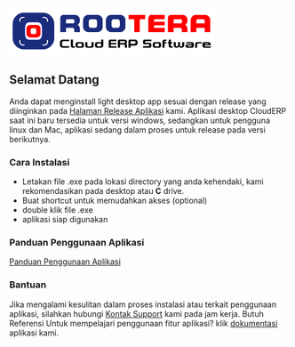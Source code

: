 ![Image](https://raw.githubusercontent.com/rooteracloud/desktop-app/gh-pages/logo.png)

## Selamat Datang

Anda dapat menginstall light desktop app sesuai dengan release yang diinginkan pada [Halaman Release Aplikasi](https://github.com/rooteracloud/desktop-app/releases) kami.
Aplikasi desktop CloudERP saat ini baru tersedia untuk versi windows, sedangkan untuk pengguna linux dan Mac, aplikasi sedang dalam proses untuk release pada versi berikutnya. 

### Cara Instalasi
- Letakan file .exe pada lokasi directory yang anda kehendaki, kami rekomendasikan pada desktop atau **C** drive.
- Buat shortcut untuk memudahkan akses (optional)
- double klik file .exe 
- aplikasi siap digunakan

### Panduan Penggunaan Aplikasi
[Panduan Penggunaan Aplikasi](https://rooteracloud.github.io/wiki/)
### Bantuan
Jika mengalami kesulitan dalam proses instalasi atau terkait penggunaan aplikasi, silahkan hubungi [Kontak Support](https://support.github.com/contact) kami pada jam kerja.
Butuh Referensi Untuk mempelajari penggunaan fitur aplikasi? klik [dokumentasi]() aplikasi kami.
